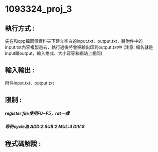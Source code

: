 # 1093324_proj_3

## 執行方式 :
先在和cpp檔同個資料夾下建立空白的input.txt、output.txt，將附件中的input.txt內容複製過去，執行過後將會把輸出印到output.txt中
(注意: 檔名就是input跟output，輸入格式、大小寫等和網站上相同)
## 輸入輸出 :
附件input.txt、output.txt
## 限制 :
##### register file使用F0~F5，rat一樣
##### 等待cycle為 ADD:2 SUB:2 MUL:4 DIV:8
## 程式碼解說 :


